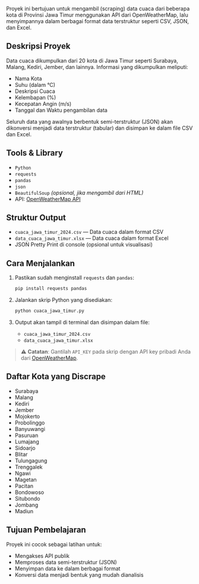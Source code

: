 Proyek ini bertujuan untuk mengambil (scraping) data cuaca dari beberapa kota di Provinsi Jawa Timur menggunakan API dari OpenWeatherMap, lalu menyimpannya dalam berbagai format data terstruktur seperti CSV, JSON, dan Excel.

##  Deskripsi Proyek

Data cuaca dikumpulkan dari 20 kota di Jawa Timur seperti Surabaya, Malang, Kediri, Jember, dan lainnya. Informasi yang dikumpulkan meliputi:
- Nama Kota
- Suhu (dalam °C)
- Deskripsi Cuaca
- Kelembapan (%)
- Kecepatan Angin (m/s)
- Tanggal dan Waktu pengambilan data

Seluruh data yang awalnya berbentuk semi-terstruktur (JSON) akan dikonversi menjadi data terstruktur (tabular) dan disimpan ke dalam file CSV dan Excel.

## Tools & Library

- `Python`
- `requests`
- `pandas`
- `json`
- `BeautifulSoup` *(opsional, jika mengambil dari HTML)*
- API: [OpenWeatherMap API](https://openweathermap.org/api)

##  Struktur Output

- `cuaca_jawa_timur_2024.csv` — Data cuaca dalam format CSV
- `data_cuaca_jawa_timur.xlsx` — Data cuaca dalam format Excel
- JSON Pretty Print di console (opsional untuk visualisasi)

##  Cara Menjalankan

1. Pastikan sudah menginstall `requests` dan `pandas`:
    ```bash
    pip install requests pandas
    ```

2. Jalankan skrip Python yang disediakan:
    ```bash
    python cuaca_jawa_timur.py
    ```

3. Output akan tampil di terminal dan disimpan dalam file:
    - `cuaca_jawa_timur_2024.csv`
    - `data_cuaca_jawa_timur.xlsx`

> ⚠️ **Catatan**: Gantilah `API_KEY` pada skrip dengan API key pribadi Anda dari [OpenWeatherMap](https://home.openweathermap.org/users/sign_up).

## Daftar Kota yang Discrape

- Surabaya
- Malang
- Kediri
- Jember
- Mojokerto
- Probolinggo
- Banyuwangi
- Pasuruan
- Lumajang
- Sidoarjo
- Blitar
- Tulungagung
- Trenggalek
- Ngawi
- Magetan
- Pacitan
- Bondowoso
- Situbondo
- Jombang
- Madiun

## Tujuan Pembelajaran

Proyek ini cocok sebagai latihan untuk:
- Mengakses API publik
- Memproses data semi-terstruktur (JSON)
- Menyimpan data ke dalam berbagai format
- Konversi data menjadi bentuk yang mudah dianalisis

